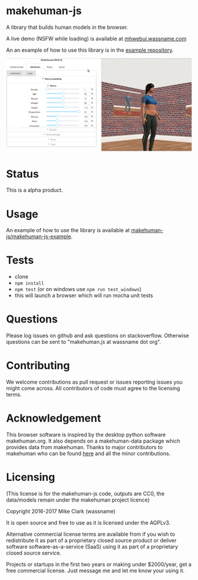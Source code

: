# makehuman-js

A library that builds human models in the browser.

A live demo (NSFW while loading) is available at [mhwebui.wassname.com](http://mhwebui.wassname.com/)

An an example of how to use this library is in the [example repository](https://github.com/makehuman-js/makehuman-js-example).

![](docs/images/ui-screenshot.png)

# Status

This is a alpha product.

# Usage

An example of how to use the library is available at [makehuman-js/makehuman-js-example](https://github.com/makehuman-js/makehuman-js-example).

# Tests

- clone
- `npm install`
- `npm test` (or on windows use `npm run test_windows`)
- this will launch a browser which will run mocha unit tests

# Questions

Please log issues on github and ask questions on stackoverflow. Otherwise questions can be sent to "makehuman.js at wassname dot org".

# Contributing

We welcome contributions as pull request or issues reporting issues you might come across. All contributors of code must agree to the licensing terms.

# Acknowledgement

This browser software is inspired by the desktop python software makehuman.org. It also depends on a makehuman-data package which provides data from makehuman. Thanks to major contributors to makehuman who can be found [here](http://www.makehuman.org/halloffame.php) and all the minor contributions.


# Licensing

(This license is for the makehuman-js code, outputs are CC0, the data/models remain under the makehuman project licence)

Copyright 2016-2017 Mike Clark (wassname)

It is open source and free to use as it is licensed under the AGPLv3.

Alternative commercial license terms are available from if you wish to redistribute it as part of a proprietary closed source product or deliver software software-as-a-service (SaaS) using it as part of a proprietary closed source service.

Projects or startups in the first two years or making under $2000/year, get a free commercial license. Just message me and let me know your using it.
